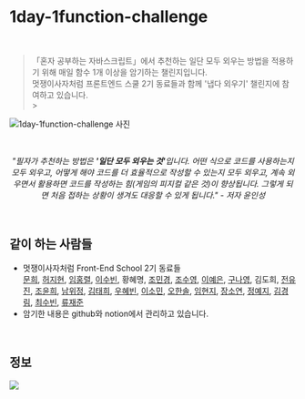 # 1day-1function-challenge

<br>

> 「혼자 공부하는 자바스크립트」에서 추천하는 일단 모두 외우는 방법을 적용하기 위해 매일 함수 1개 이상을 암기하는 챌린지입니다. <br> 멋쟁이사자처럼 프론트엔드 스쿨 2기 동료들과 함께 '냅다 외우기' 챌린지에 참여하고 있습니다. <br> > <br>

![1day-1function-challenge 사진](https://user-images.githubusercontent.com/102460056/169823088-81add533-2a34-4d2e-bfd8-fa82d517eabe.jpg)

<br>

_<center>"필자가 추천하는 방법은 <strong>'일단 모두 외우는 것'</strong>입니다. 어떤 식으로 코드를 사용하는지 모두 외우고, 어떻게 해야 코드를 더 효율적으로 작성할 수 있는지 모두 외우고, 계속 외우면서 활용하면 코드를 작성하는 힘(게임의 피지컬 같은 것)이 향상됩니다. 그렇게 되면 처음 접하는 상황이 생겨도 대응할 수 있게 됩니다." - 저자 윤인성</center>_

<br>

## 같이 하는 사람들

- 멋쟁이사자처럼 Front-End School 2기 동료들 <br> [문희](https://github.com/moonhee0507),
  [허지현](https://github.com/Koreanhamster),
  [임홍렬](https://github.com/Hongryeoll),
  [이수빈](https://github.com/waterbinnn),
  황혜명,
  [조민경](https://github.com/minkyeongJ),
  [조수영](https://github.com/sooyyoung),
  [이예은](https://github.com/leeyeun),
  [구나영](https://github.com/Nayoung-Gu),
  김도희,
  [전유진](https://github.com/ujin16),
  [조윤희](https://github.com/unidagit),
  [남위정](https://github.com/Nam-Wijeong),
  [김태희](https://github.com/greenT-Hee),
  [우혜빈](https://github.com/Hyebin-woo),
  [이소민](https://github.com/nimoseel),
  [오한솔](https://github.com/hhnssl),
  [임현지](https://github.com/usablepaper),
  [장소연](https://github.com/plutoin),
  [정예지](https://github.com/sabit1997),
  [김경림](https://github.com/skylar121),
  [최수빈](https://github.com/subincdev),
  [류재준](https://github.com/ryungom)
- 암기한 내용은 github와 notion에서 관리하고 있습니다.

<br>

## 정보

<a href="https://www.notion.so/f776796efe434a6fbdbbd0d931a602c9" target="_blank"><img src="https://img.shields.io/badge/Notion-000000?style=round-square&logo=Notion&logoColor=white"/></a>
